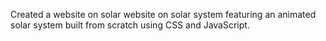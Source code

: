 Created a website on solar website on solar system featuring an animated solar system built from scratch using CSS and JavaScript.
